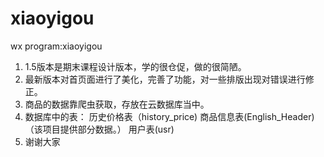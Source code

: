 # xiaoyigou
wx program:xiaoyigou
1. 1.5版本是期末课程设计版本，学的很仓促，做的很简陋。
2. 最新版本对首页面进行了美化，完善了功能，对一些排版出现对错误进行修正。
3. 商品的数据靠爬虫获取，存放在云数据库当中。
4. 数据库中的表：
   历史价格表（history_price)
   商品信息表(English_Header)（该项目提供部分数据。）
   用户表(usr)
5. 谢谢大家
